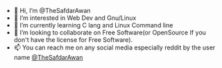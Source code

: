 - 👋 Hi, I’m @TheSafdarAwan
- 👀 I’m interested in Web Dev and Gnu/Linux
- 🌱 I’m currently learning C lang and Linux Command line
- 💞️ I’m looking to collaborate on Free Software(or OpenSource If you don't have the license for Free Software).
- 📫 You can reach me on any social media especially reddit by the user name [@TheSafdarAwan](https://www.reddit.com/user/TheSafdarAwan)
